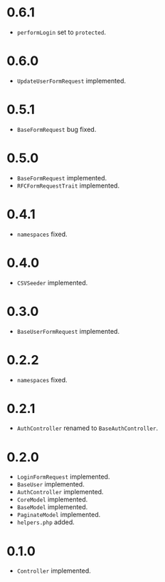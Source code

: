 # 0.6.1

- `performLogin` set to `protected`.

# 0.6.0

- `UpdateUserFormRequest` implemented.

# 0.5.1

- `BaseFormRequest` bug fixed.

# 0.5.0

- `BaseFormRequest` implemented.
- `RFCFormRequestTrait` implemented.

# 0.4.1

- `namespaces` fixed.

# 0.4.0

- `CSVSeeder` implemented.

# 0.3.0

- `BaseUserFormRequest` implemented.

# 0.2.2

- `namespaces` fixed.

# 0.2.1

- `AuthController` renamed to `BaseAuthController`.

# 0.2.0

- `LoginFormRequest` implemented.
- `BaseUser` implemented.
- `AuthController` implemented.
- `CoreModel` implemented.
- `BaseModel` implemented.
- `PaginateModel` implemented.
- `helpers.php` added.

# 0.1.0

- `Controller` implemented.